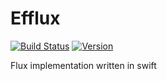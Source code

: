 # Efflux

[![Build Status](https://travis-ci.org/kumabook/Efflux.svg?branch=master)](https://travis-ci.org/kumabook/Efflux)
[![Version](https://img.shields.io/cocoapods/v/Efflux.svg?style=flat)](http://cocoadocs.org/docsets/Efflux)

Flux implementation written in swift
